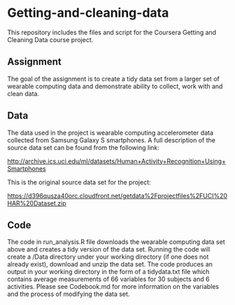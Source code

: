 # Getting-and-cleaning-data

This repository includes the files and script for the Coursera Getting and Cleaning Data course project.

## Assignment

The goal of the assignment is to create a tidy data set from a larger set of wearable computing data and demonstrate ability to collect, work with and clean data.

## Data

The data used in the project is wearable computing accelerometer data collected from Samsung Galaxy S smartphones. A full description of the source data set can be found from the following link:

http://archive.ics.uci.edu/ml/datasets/Human+Activity+Recognition+Using+Smartphones

This is the original source data set for the project:

https://d396qusza40orc.cloudfront.net/getdata%2Fprojectfiles%2FUCI%20HAR%20Dataset.zip

## Code

The code in run_analysis.R file downloads the wearable computing data set above and creates a tidy version of the data set. Running the code will create a /Data directory under your working directory (if one does not already exist), download and unzip the data set. The code produces an output in your working directory in the form of a tidydata.txt file which contains average measurements of 66 variables for 30 subjects and 6 activities. Please see Codebook.md for more information on the variables and the process of modifying the data set.  
